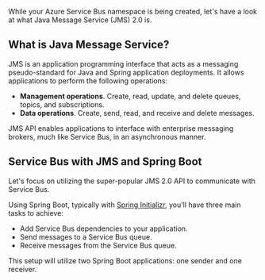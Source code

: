 While your Azure Service Bus namespace is being created, let's have a look at what Java Message Service (JMS) 2.0 is.

## What is Java Message Service?

JMS is an application programming interface that acts as a messaging pseudo-standard for Java and Spring application deployments. It allows applications to perform the following operations:

* **Management operations**. Create, read, update, and delete queues, topics, and subscriptions.
* **Data operations**. Create, send, read, and receive and delete messages.

JMS API enables applications to interface with enterprise messaging brokers, much like Service Bus, in an asynchronous manner.

## Service Bus with JMS and Spring Boot

Let's focus on utilizing the super-popular JMS 2.0 API to communicate with Service Bus.

Using Spring Boot, typically with [Spring Initializr](https://start.spring.io/), you'll have three main tasks to achieve:

* Add Service Bus dependencies to your application.
* Send messages to a Service Bus queue.
* Receive messages from the Service Bus queue.

This setup will utilize two Spring Boot applications: one sender and one receiver.
